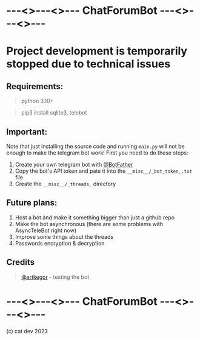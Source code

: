 # ---<>---<>--- ChatForumBot ---<>---<>---
# Project development is temporarily stopped due to technical issues
## Requirements:

> python 3.10+

> pip3 install sqlite3, telebot 

## Important:

Note that just installing the source code and running ```main.py``` will not be enough to make the telegram bot work! First you need to do these steps:
1. Create your own telegram bot with [@BotFather](https://telegram.me/BotFather)
2. Copy the bot's API token and pate it into the ```__misc__/_bot_token_.txt``` file
3. Create the ```__misc__/_threads_``` directory

## Future plans:

1. Host a bot and make it something bigger than just a github repo
2. Make the bot asynchronous (there are some problems with AsyncTeleBot right now)
3. Improve some things about the threads
4. Passwords encryption & decryption

## Credits
> [@artkegor](https://github.com/artkegor) - testing the bot
# ---<>---<>--- ChatForumBot ---<>---<>---
(c) cat dev 2023

